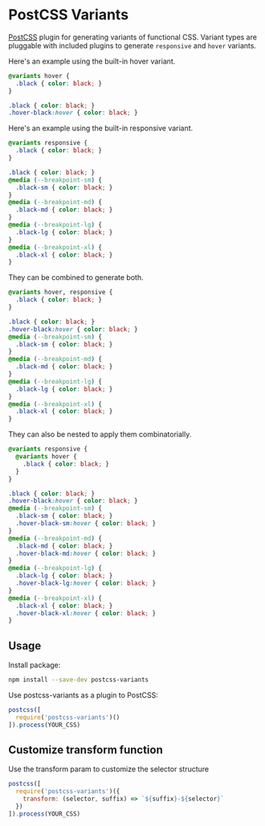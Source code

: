 # PostCSS Variants

[PostCSS] plugin for generating variants of functional CSS. Variant types are pluggable with included plugins to generate `responsive` and `hover` variants.

[PostCSS]: https://github.com/postcss/postcss

Here's an example using the built-in hover variant.

```css
@variants hover {
  .black { color: black; }
}
```

```css
.black { color: black; }
.hover-black:hover { color: black; }
```

Here's an example using the built-in responsive variant.

```css
@variants responsive {
  .black { color: black; }
}
```

```css
.black { color: black; }
@media (--breakpoint-sm) {
  .black-sm { color: black; }
}
@media (--breakpoint-md) {
  .black-md { color: black; }
}
@media (--breakpoint-lg) {
  .black-lg { color: black; }
}
@media (--breakpoint-xl) {
  .black-xl { color: black; }
}
```

They can be combined to generate both.

```css
@variants hover, responsive {
  .black { color: black; }
}
```

```css
.black { color: black; }
.hover-black:hover { color: black; }
@media (--breakpoint-sm) {
  .black-sm { color: black; }
}
@media (--breakpoint-md) {
  .black-md { color: black; }
}
@media (--breakpoint-lg) {
  .black-lg { color: black; }
}
@media (--breakpoint-xl) {
  .black-xl { color: black; }
}
```

They can also be nested to apply them combinatorially.

```css
@variants responsive {
  @variants hover {
    .black { color: black; }
  }
}
```

```css
.black { color: black; }
.hover-black:hover { color: black; }
@media (--breakpoint-sm) {
  .black-sm { color: black; }
  .hover-black-sm:hover { color: black; }
}
@media (--breakpoint-md) {
  .black-md { color: black; }
  .hover-black-md:hover { color: black; }
}
@media (--breakpoint-lg) {
  .black-lg { color: black; }
  .hover-black-lg:hover { color: black; }
}
@media (--breakpoint-xl) {
  .black-xl { color: black; }
  .hover-black-xl:hover { color: black; }
}
```

## Usage

Install package:

```sh
npm install --save-dev postcss-variants
```

Use postcss-variants as a plugin to PostCSS:

```js
postcss([
  require('postcss-variants')()
]).process(YOUR_CSS)
```

## Customize transform function

Use the transform param to customize the selector structure

```js
postcss([
  require('postcss-variants')({
    transform: (selector, suffix) => `${suffix}-${selector}`
  })
]).process(YOUR_CSS)
```